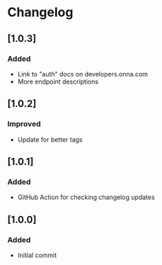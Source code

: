 # Changelog

## [1.0.3]

### Added

- Link to "auth" docs on developers.onna.com
- More endpoint descriptions

## [1.0.2]

### Improved

- Update for better tags

## [1.0.1]

### Added

- GitHub Action for checking changelog updates

## [1.0.0]

### Added

- Initial commit
